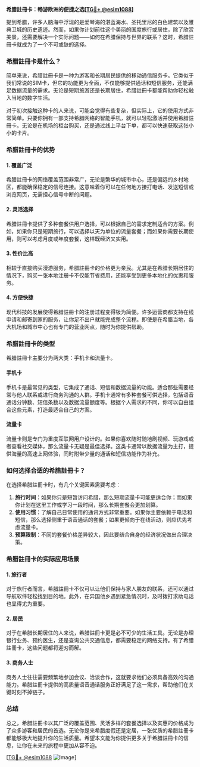 **希腊註冊卡：畅游欧洲的便捷之选[[TG💪+ @esim1088](https://t.me/s/esim1088)]**

提到希腊，许多人脑海中浮现的是爱琴海的湛蓝海水、圣托里尼的白色建筑以及雅典卫城的历史遗迹。然而，如果你计划前往这个美丽的国度旅行或居住，除了欣赏美景，还需要解决一个实际问题——如何在希腊保持与世界的联系？这时，希腊註冊卡就成为了一个不可或缺的选择。

### 希腊註冊卡是什么？

简单来说，希腊註冊卡是一种为游客和长期居民提供的移动通信服务卡。它类似于我们常说的SIM卡，但它的功能更为全面，不仅能够提供通话和短信服务，还能满足数据流量的需求。无论是短期旅游还是长期居住，希腊註冊卡都能帮助你轻松融入当地的数字生活。

对于初次接触这种卡的人来说，可能会觉得有些复杂，但实际上，它的使用方式非常简单。只要你拥有一部支持希腊网络的智能手机，就可以轻松激活并使用希腊註冊卡。无论是在机场的柜台购买，还是通过线上平台下单，都可以快速获取这张小小的卡片。

### 希腊註冊卡的优势

#### 1. **覆盖广泛**
希腊註冊卡的网络覆盖范围非常广，无论是繁华的城市中心，还是偏远的乡村地区，都能确保稳定的信号连接。这意味着你可以在任何地方接打电话、发送短信或浏览网页，无需担心信号中断的问题。

#### 2. **灵活选择**
希腊註冊卡提供了多种套餐供用户选择，可以根据自己的需求定制适合的方案。例如，如果你只是短期旅行，可以选择以天为单位的流量套餐；而如果你需要长期使用，则可以考虑月度或年度套餐，这样既经济又实用。

#### 3. **性价比高**
相较于直接购买漫游服务，希腊註冊卡的价格更为亲民。尤其是在希腊长期居住的情况下，购买一张本地注册卡不仅能节省费用，还能享受到更多本地化的优惠和服务。

#### 4. **方便快捷**
现代科技的发展使得希腊註冊卡的注册过程变得极为简便。许多运营商都支持在线申请和邮寄到家的服务，让你足不出户就能完成整个流程。即使是在希腊当地，各大机场和城市中心也有专门的营业网点，随时为你提供帮助。

### 希腊註冊卡的类型

希腊註冊卡主要分为两大类：手机卡和流量卡。

#### 手机卡
手机卡是最常见的类型，它集成了通话、短信和数据流量的功能。适合那些需要经常与他人联系或进行商务沟通的人群。手机卡通常有多种套餐可供选择，包括语音通话分钟数、短信条数以及数据流量额度等。根据个人需求的不同，你可以自由组合这些元素，打造最适合自己的方案。

#### 流量卡
流量卡则是专门为重度互联网用户设计的。如果你喜欢随时随地刷视频、玩游戏或者查看社交媒体，那么流量卡无疑是最佳选择。这类卡通常以数据流量为主打，提供海量的高速上网体验，同时附带少量的通话和短信功能作为补充。

### 如何选择合适的希腊註冊卡？

在选择希腊註冊卡时，有几个关键因素需要考虑：

1. **旅行时间**：如果你只是短暂访问希腊，那么短期流量卡可能更适合你；而如果你计划在这里工作或学习一段时间，那么长期套餐会更加划算。
2. **使用习惯**：了解自己日常使用的通讯方式非常重要。如果你主要依赖于电话和短信，那么选择侧重于语音通话的套餐；如果更倾向于在线活动，则应优先考虑流量卡。
3. **预算限制**：不同的套餐价格差异较大，因此要结合自身的经济状况做出合理决策。

### 希腊註冊卡的实际应用场景

#### 1. 旅行者
对于旅行者而言，希腊註冊卡不仅可以让他们保持与家人朋友的联系，还可以通过导航软件轻松找到目的地。此外，在异国他乡遇到紧急情况时，及时拨打求助电话也显得尤为重要。

#### 2. 居民
对于在希腊长期居住的人来说，希腊註冊卡更是必不可少的生活工具。无论是办理银行业务、预约医生，还是查询公共交通信息，都需要稳定的网络支持。有了希腊註冊卡，这些问题都将迎刃而解。

#### 3. 商务人士
商务人士往往需要频繁地参加会议、洽谈合作，这就要求他们必须具备高效的沟通能力。希腊註冊卡提供的高质量语音通话服务正好满足了这一需求，帮助他们在关键时刻不掉链子。

### 总结

总之，希腊註冊卡以其广泛的覆盖范围、灵活多样的套餐选择以及实惠的价格成为了众多游客和居民的首选。无论你是来希腊度假还是定居，一张优质的希腊註冊卡都能够极大地提升你的生活质量。希望本文能为你提供更多关于希腊註冊卡的信息，让你在未来的旅程中更加从容不迫。

[[TG💪+ @esim1088](https://t.me/s/esim1088) ![Image](https://i.postimg.cc/4NQfJmqS/Snipaste-2025-05-13-00-14-12.png)]